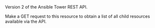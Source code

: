 Version 2 of the Ansible Tower REST API.

Make a GET request to this resource to obtain a list of all child resources
available via the API.
